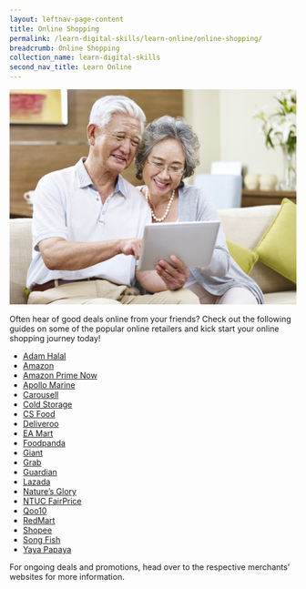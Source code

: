 ```yaml
---
layout: leftnav-page-content
title: Online Shopping
permalink: /learn-digital-skills/learn-online/online-shopping/
breadcrumb: Online Shopping
collection_name: learn-digital-skills
second_nav_title: Learn Online
---
```

![1](/images/learn-online/online-shopping.jpg)

Often hear of good deals online from your friends? Check out the following guides on some of the popular online retailers and kick start your online shopping journey today! <br>

* <a href="https://adamhalal.sg/pages/how-it-works" target="_blank">Adam Halal</a>
* <a href="https://www.amazon.sg/godigital/" target="_blank">Amazon</a>
* <a href="https://www.amazon.sg/useprimenow/" target="_blank">Amazon Prime Now</a>
* <a href="https://apollomarine.com.sg" target="_blank">Apollo Marine</a>
* <a href="https://support.carousell.com/hc/en-us/articles/360046091073/" target="_blank">Carousell</a>
* <a href="https://www.coldstorage.com.sg/stay-healthy-go-digital" target="_blank">Cold Storage</a>
* <a href="https://csfoods.sg/shop/index.php?route=information/faq" target="_blank">CS Food</a>
* <a href="https://foodscene.deliveroo.com.sg/promotions/deliveroo-step-by-step-guide.html" target="_blank">Deliveroo</a>
* <a href="https://www.eamart.com/help-centre" target="_blank">EA Mart</a>
* <a href="https://www.foodpanda.sg/contents/coronavirus-covid-19/" target="_blank">Foodpanda</a>
* <a href="https://www.giant.sg/stay-healthy-go-digital" target="_blank">Giant</a>
* <a href="https://www.grab.com/sg/stayhealthygodigital/" target="_blank">Grab</a>
* <a href="https://www.guardian.com.sg/stay-healthy-go-digital?utm_source=imda&utm_medium=referral&utm_campaign=stayhealthygodigital" target="_blank">Guardian</a>
* <a href="https://pages.lazada.sg/wow/camp/lazada/dailycampaign/sg/campaign/start-shopping-on-lazada?hybrid=1/" target="_blank">Lazada</a>
* <a href="https://www.natures-glory.com/" target="_blank">Nature’s Glory</a>
* <a href="https://www.fairprice.com.sg/promo/stay-healthy-go-digital/" target="_blank">NTUC FairPrice</a>
* <a href="https://special.qoo10.sg/DynamicAD/8512/" target="_blank">Qoo10</a>
* <a href="https://pages.lazada.sg/wow/i/sg/redmart/startshoppingonredmart?wh_weex=true&wx_navbar_transparent=true/" target="_blank">RedMart</a>
* <a href="https://shopee.sg/m/stay-healthy-go-digital" target="_blank">Shopee</a>
* <a href="https://songfish.com.sg/" target="_blank">Song Fish</a>
* <a href="https://yayapapaya.com.sg/faq/" target="_blank">Yaya Papaya</a>


For ongoing deals and promotions, head over to the respective merchants' websites for more information.
